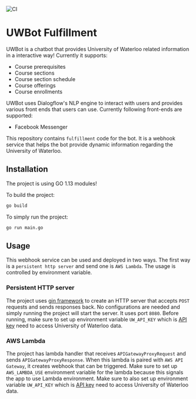 ![CI](https://github.com/dhillondeep/uwbot-fulfilment/workflows/CI/badge.svg)

# UWBot Fulfillment
UWBot is a chatbot that provides University of Waterloo related information in a interactive way! Currently it supports:
* Course prerequisites
* Course sections
* Course section schedule
* Course offerings
* Course enrollments

UWBot uses Dialogflow's NLP engine to interact with users and provides various front ends that users can use. Currently following front-ends are supported:
* Facebook Messenger

This repository contains `fulfillment` code for the bot. It is a webhook service that helps the bot provide dynamic information regarding the University of Waterloo.

## Installation
The project is using GO 1.13 modules!

To build the project:
```bash
go build 
```

To simply run the project:
```bash
go run main.go
```

## Usage
This webhook service can be used and deployed in two ways. The first way is a `persistent http server` and send one is `AWS Lambda`. The usage is controlled by environment variable.

### Persistent HTTP server
The project uses [gin framework](https://github.com/gin-gonic/gin) to create an HTTP server that accepts `POST` requests and sends responses back. No configurations are needed and simply running the project will start the server. It uses port `8080`. Before running, make sure to set up environment variable `UW_API_KEY` which is [API key](https://uwaterloo.ca/api/register) need to access University of Waterloo data.

### AWS Lambda
The project has lambda handler that receives `APIGatewayProxyRequest` and sends `APIGatewayProxyResponse`. When this lambda is paired with `AWS API Gateway`, it creates webhook that can be triggered. Make sure to set up `AWS_LAMBDA_USE` environment variable for the lambda because this signals the app to use Lambda environment. Make sure to also set up environment variable `UW_API_KEY` which is [API key](https://uwaterloo.ca/api/register) need to access University of Waterloo data.
